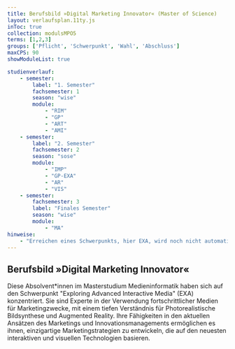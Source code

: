 ```yaml
---
title: Berufsbild »Digital Marketing Innovator« (Master of Science)
layout: verlaufsplan.11ty.js
inToc: true
collection: modulsMPO5
terms: [1,2,3]
groups: ['Pflicht', 'Schwerpunkt', 'Wahl', 'Abschluss']
maxCPS: 90
showModuleList: true

studienverlauf:
    - semester:
        label: "1. Semester"
        fachsemester: 1
        season: "wise"
        module: 
            - "RIM"
            - "GP"
            - "ART"
            - "AMI"
    - semester:
        label: "2. Semester"
        fachsemester: 2
        season: "sose"
        module: 
            - "IMP"
            - "GP-EXA"
            - "AR"
            - "VIS"
    - semester:
        fachsemester: 3
        label: "Finales Semester"
        season: "wise"
        module: 
            - "MA"
hinweise:
    - "Erreichen eines Schwerpunkts, hier EXA, wird noch nicht automatisch geprüft"
---
```



## Berufsbild »Digital Marketing Innovator«

Diese Absolvent\*innen im Masterstudium Medieninformatik haben sich auf den Schwerpunkt "Exploring Advanced Interactive Media" (EXA) konzentriert. Sie sind Experte in der Verwendung fortschrittlicher Medien für Marketingzwecke, mit einem tiefen Verständnis für Photorealistische Bildsynthese und Augmented Reality. Ihre Fähigkeiten in den aktuellen Ansätzen des Marketings und Innovationsmanagements ermöglichen es ihnen, einzigartige Marketingstrategien zu entwickeln, die auf den neuesten interaktiven und visuellen Technologien basieren.
